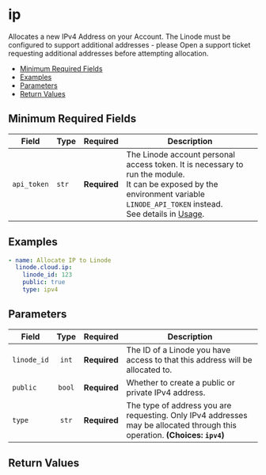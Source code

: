 # ip

Allocates a new IPv4 Address on your Account. The Linode must be configured to support additional addresses - please Open a support ticket requesting additional addresses before attempting allocation.

- [Minimum Required Fields](#minimum-required-fields)
- [Examples](#examples)
- [Parameters](#parameters)
- [Return Values](#return-values)

## Minimum Required Fields
| Field       | Type  | Required     | Description                                                                                                                                                                                                              |
|-------------|-------|--------------|--------------------------------------------------------------------------------------------------------------------------------------------------------------------------------------------------------------------------|
| `api_token` | `str` | **Required** | The Linode account personal access token. It is necessary to run the module. <br/>It can be exposed by the environment variable `LINODE_API_TOKEN` instead. <br/>See details in [Usage](https://github.com/linode/ansible_linode?tab=readme-ov-file#usage). |

## Examples

```yaml
- name: Allocate IP to Linode
  linode.cloud.ip:
    linode_id: 123
    public: true
    type: ipv4
```


## Parameters

| Field     | Type | Required | Description                                                                  |
|-----------|------|----------|------------------------------------------------------------------------------|
| `linode_id` | <center>`int`</center> | <center>**Required**</center> | The ID of a Linode you have access to that this address will be allocated to.   |
| `public` | <center>`bool`</center> | <center>**Required**</center> | Whether to create a public or private IPv4 address.   |
| `type` | <center>`str`</center> | <center>**Required**</center> | The type of address you are requesting. Only IPv4 addresses may be allocated through this operation.  **(Choices: `ipv4`)** |

## Return Values

